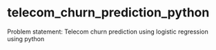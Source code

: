 # telecom_churn_prediction_python
Problem statement: Telecom churn prediction using logistic regression using python
